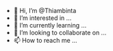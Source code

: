 - 👋 Hi, I’m @Thiambinta
- 👀 I’m interested in ...
- 🌱 I’m currently learning ...
- 💞️ I’m looking to collaborate on ...
- 📫 How to reach me ...

<!---
Thiambinta/Thiambinta is a ✨ special ✨ repository because its `README.md` (this file) appears on your GitHub profile.
You can click the Preview link to take a look at your changes.
--->
